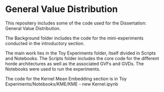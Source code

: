 # General Value Distribution

This repositery includes some of the code used for the Dissertation: General Value Distribution.

The Background folder includes the code for the mini-experiments conducted in the introductory section.

The main work lies in the Toy Experiments folder, itself divided in Scripts and Notebooks.
The Scripts folder includes the core code for the different horde architectures as well as the associated GVFs and GVDs. The Notebooks were used to run the experiments.

The code for the Kernel Mean Embedding section is in Toy Experiments/Notebooks/KME/KME - new Kernel.ipynb


